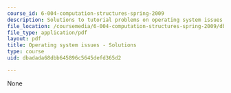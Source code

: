 ```yaml
---
course_id: 6-004-computation-structures-spring-2009
description: Solutions to tutorial problems on operating system issues.
file_location: /coursemedia/6-004-computation-structures-spring-2009/dbadada68dbb645896c5645defd365d2_MIT6_004s09_tutor18_sol.pdf
file_type: application/pdf
layout: pdf
title: Operating system issues - Solutions
type: course
uid: dbadada68dbb645896c5645defd365d2

---
```

None